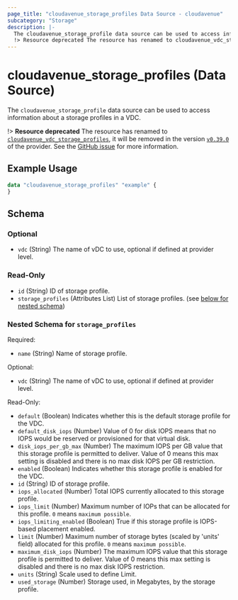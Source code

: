 ```yaml
---
page_title: "cloudavenue_storage_profiles Data Source - cloudavenue"
subcategory: "Storage"
description: |-
  The cloudavenue_storage_profile data source can be used to access information about a storage profiles in a VDC.
  !> Resource deprecated The resource has renamed to cloudavenue_vdc_storage_profiles https://registry.terraform.io/providers/orange-cloudavenue/cloudavenue/latest/docs/data-sources/vdc_storage_profiles, it will be removed in the version v0.39.0 https://github.com/orange-cloudavenue/terraform-provider-cloudavenue/milestone/27 of the provider. See the GitHub issue https://github.com/orange-cloudavenue/terraform-provider-cloudavenue/issues/1163 for more information.
---
```


# cloudavenue_storage_profiles (Data Source)

The `cloudavenue_storage_profile` data source can be used to access information about a storage profiles in a VDC. 

 !> **Resource deprecated** The resource has renamed to [`cloudavenue_vdc_storage_profiles`](https://registry.terraform.io/providers/orange-cloudavenue/cloudavenue/latest/docs/data-sources/vdc_storage_profiles), it will be removed in the version [`v0.39.0`](https://github.com/orange-cloudavenue/terraform-provider-cloudavenue/milestone/27) of the provider. See the [GitHub issue](https://github.com/orange-cloudavenue/terraform-provider-cloudavenue/issues/1163) for more information.

## Example Usage

```terraform
data "cloudavenue_storage_profiles" "example" {
}
```

<!-- schema generated by tfplugindocs -->
## Schema

### Optional

- `vdc` (String) The name of vDC to use, optional if defined at provider level.

### Read-Only

- `id` (String) ID of storage profile.
- `storage_profiles` (Attributes List) List of storage profiles. (see [below for nested schema](#nestedatt--storage_profiles))

<a id="nestedatt--storage_profiles"></a>
### Nested Schema for `storage_profiles`

Required:

- `name` (String) Name of storage profile.

Optional:

- `vdc` (String) The name of vDC to use, optional if defined at provider level.

Read-Only:

- `default` (Boolean) Indicates whether this is the default storage profile for the VDC.
- `default_disk_iops` (Number) Value of 0 for disk IOPS means that no IOPS would be reserved or provisioned for that virtual disk.
- `disk_iops_per_gb_max` (Number) The maximum IOPS per GB value that this storage profile is permitted to deliver. Value of 0 means this max setting is disabled and there is no max disk IOPS per GB restriction.
- `enabled` (Boolean) Indicates whether this storage profile is enabled for the VDC.
- `id` (String) ID of storage profile.
- `iops_allocated` (Number) Total IOPS currently allocated to this storage profile.
- `iops_limit` (Number) Maximum number of IOPs that can be allocated for this profile. `0` means `maximum possible`.
- `iops_limiting_enabled` (Boolean) True if this storage profile is IOPS-based placement enabled.
- `limit` (Number) Maximum number of storage bytes (scaled by 'units' field) allocated for this profile. `0` means `maximum possible`.
- `maximum_disk_iops` (Number) The maximum IOPS value that this storage profile is permitted to deliver. Value of 0 means this max setting is disabled and there is no max disk IOPS restriction.
- `units` (String) Scale used to define Limit.
- `used_storage` (Number) Storage used, in Megabytes, by the storage profile.


